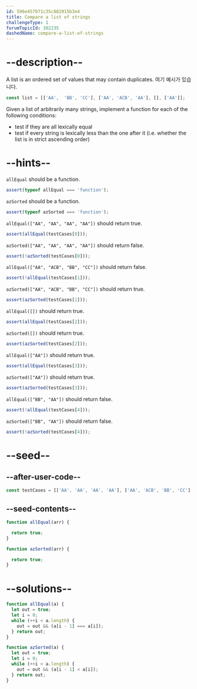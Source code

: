 ```yaml
---
id: 596e457071c35c882915b3e4
title: Compare a list of strings
challengeType: 1
forumTopicId: 302235
dashedName: compare-a-list-of-strings
---
```


# --description--

A list is an ordered set of values that may contain duplicates. 여기 예시가 있습니다.

```js
const list = [['AA',  'BB', 'CC'], ['AA', 'ACB', 'AA'], [], ['AA']];
````

Given a list of arbitrarily many strings, implement a function for each of the following conditions:

<ul>
  <li>test if they are all lexically equal</li>
  <li>test if every string is lexically less than the one after it  (i.e. whether the list is in strict ascending order)</li>
</ul>

# --hints--

`allEqual` should be a function.

```js
assert(typeof allEqual === 'function');
```

`azSorted` should be a function.

```js
assert(typeof azSorted === 'function');
```

`allEqual(["AA", "AA", "AA", "AA"])` should return true.

```js
assert(allEqual(testCases[0]));
```

`azSorted(["AA", "AA", "AA", "AA"])` should return false.

```js
assert(!azSorted(testCases[0]));
```

`allEqual(["AA", "ACB", "BB", "CC"])` should return false.

```js
assert(!allEqual(testCases[1]));
```

`azSorted(["AA", "ACB", "BB", "CC"])` should return true.

```js
assert(azSorted(testCases[1]));
```

`allEqual([])` should return true.

```js
assert(allEqual(testCases[2]));
```

`azSorted([])` should return true.

```js
assert(azSorted(testCases[2]));
```

`allEqual(["AA"])` should return true.

```js
assert(allEqual(testCases[3]));
```

`azSorted(["AA"])` should return true.

```js
assert(azSorted(testCases[3]));
```

`allEqual(["BB", "AA"])` should return false.

```js
assert(!allEqual(testCases[4]));
```

`azSorted(["BB", "AA"])` should return false.

```js
assert(!azSorted(testCases[4]));
```

# --seed--

## --after-user-code--

```js
const testCases = [['AA', 'AA', 'AA', 'AA'], ['AA', 'ACB', 'BB', 'CC'], [], ['AA'], ['BB', 'AA']];
```

## --seed-contents--

```js
function allEqual(arr) {

  return true;
}

function azSorted(arr) {

  return true;
}
```

# --solutions--

```js
function allEqual(a) {
  let out = true;
  let i = 0;
  while (++i < a.length) {
    out = out && (a[i - 1] === a[i]);
  } return out;
}

function azSorted(a) {
  let out = true;
  let i = 0;
  while (++i < a.length) {
    out = out && (a[i - 1] < a[i]);
  } return out;
}
```
